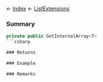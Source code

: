 ← [Index](Api-Index) ← [ListExtensions](System.Collections.Generic.ListExtensions)

### Summary

```csharp
private public GetInternalArray<T>
```csharp

### Returns

### Example

### Remarks

